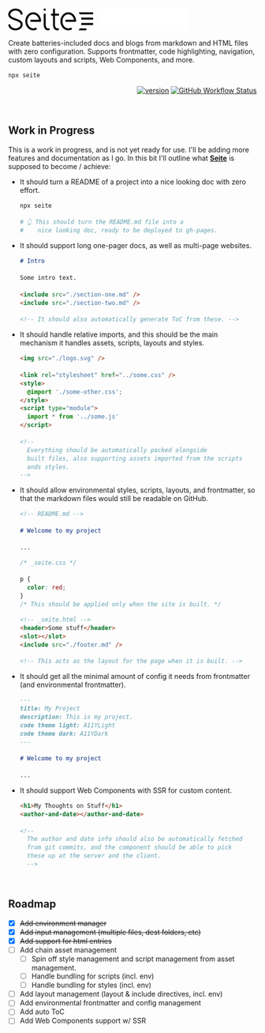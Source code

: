 <br>

<img src="./logo-light.svg#gh-light-mode-only" height="44px"/>
<img src="./logo-dark.svg#gh-dark-mode-only" height="44px"/>

<br>

Create batteries-included docs and blogs from markdown and HTML files with zero configuration.
Supports frontmatter, code highlighting, navigation, custom layouts and scripts, Web Components, and more.

```bash
npx seite
```

<div align="right">

[![version](https://img.shields.io/npm/v/seite?label=&color=black&style=flat-square)](https://www.npmjs.com/package/seite)
[![GitHub Workflow Status](https://img.shields.io/github/actions/workflow/status/loreanvictor/seite/coverage.yml?label=%20&style=flat-square)](https://github.com/loreanvictor/seite/actions/workflows/coverage.yml)

</div>


<br>


## Work in Progress

This is a work in progress, and is not yet ready for use. I'll be adding more features and documentation as I go.
In this bit I'll outline what [**Seite**](.) is supposed to become / achieve:

- It should turn a README of a project into a nice looking doc with zero effort.
  ```bash
  npx seite

  # 👆 This should turn the README.md file into a 
  #    nice looking doc, ready to be deployed to gh-pages.
  ```
- It should support long one-pager docs, as well as multi-page websites.
  ```md
  # Intro

  Some intro text.

  <include src="./section-one.md" />
  <include src="./section-two.md" />

  <!-- It should also automatically generate ToC from these. -->
  ```
- It should handle relative imports, and this should be the main mechanism it handles assets, scripts, layouts and styles.
  ```html
  <img src="./logo.svg" />

  <link rel="stylesheet" href="../some.css" />
  <style>
    @import './some-other.css';
  </style>
  <script type="module">
    import * from '../some.js'
  </script>

  <!--
    Everything should be automatically packed alongside
    built files, also supporting assets imported from the scripts
    ands styles.
  -->
  ```
- It should allow environmental styles, scripts, layouts, and frontmatter, so that the markdown files would still be readable on GitHub.
  ```md
  <!-- README.md -->

  # Welcome to my project

  ...
  ```
  ```css
  /* _seite.css */

  p {
    color: red;
  }
  /* This should be applied only when the site is built. */
  ```
  ```html
  <!-- _seite.html -->
  <header>Some stuff</header>
  <slot></slot>
  <include src="./footer.md" />

  <!-- This acts as the layout for the page when it is built. -->
  ```
- It should get all the minimal amount of config it needs from frontmatter (and environmental frontmatter).
  ```md
  ---
  title: My Project
  description: This is my project.
  code theme light: A11YLight
  code theme dark: A11YDark
  ---

  # Welcome to my project

  ...
  ```
- It should support Web Components with SSR for custom content.
  ```html
  <h1>My Thoughts on Stuff</h1>
  <author-and-date></author-and-date>

  <!--
    The author and date info should also be automatically fetched
    from git commits, and the component should be able to pick
    these up at the server and the client.
    -->
  ```

<br>

## Roadmap

- [x] ~~Add environment manager~~
- [x] ~~Add input management (multiple files, dest folders, etc)~~
- [x] ~~Add support for html entries~~
- [ ] Add chain asset management
  - [ ] Spin off style management and script management from asset management.
  - [ ] Handle bundling for scripts (incl. env)
  - [ ] Handle bundling for styles (incl. env)
- [ ] Add layout management (layout & include directives, incl. env)
- [ ] Add environmental frontmatter and config management
- [ ] Add auto ToC
- [ ] Add Web Components support w/ SSR
